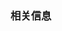 <!--
 * @Author: 程英明
 * @Date: 2022-03-15 11:23:42
 * @LastEditTime: 2022-07-05 13:21:25
 * @LastEditors: 程英明
 * @Description: 
 * @FilePath: \doc-man\docs\devframe\thinkphp\indexv6\dev.md
 * QQ:504875043@qq.com
-->
### 相关信息